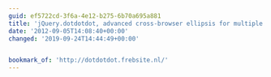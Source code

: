 ```yaml
---
guid: ef5722cd-3f6a-4e12-b275-6b70a695a881
title: 'jQuery.dotdotdot, advanced cross-browser ellipsis for multiple line content.'
date: '2012-09-05T14:08:40+00:00'
changed: '2019-09-24T14:44:49+00:00'


bookmark_of: 'http://dotdotdot.frebsite.nl/'
---
```




